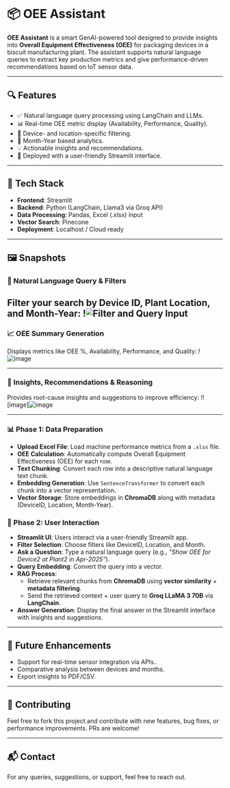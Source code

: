 
# 📦 OEE Assistant

**OEE Assistant** is a smart GenAI-powered tool designed to provide insights into **Overall Equipment Effectiveness (OEE)** for packaging devices in a biscuit manufacturing plant. The assistant supports natural language queries to extract key production metrics and give performance-driven recommendations based on IoT sensor data.

---

## 🔍 Features

- ✅ Natural language query processing using LangChain and LLMs.
- 📊 Real-time OEE metric display (Availability, Performance, Quality).
- 📍 Device- and location-specific filtering.
- 📅 Month-Year based analytics.
- 💡 Actionable insights and recommendations.
- 🚀 Deployed with a user-friendly Streamlit interface.

---

## 🧠 Tech Stack

- **Frontend**: Streamlit
- **Backend**: Python (LangChain, Llama3 via Groq API)
- **Data Processing**: Pandas, Excel (.xlsx) input
- **Vector Search**: Pinecone
- **Deployment**: Localhost / Cloud ready

---

## 🖼️ Snapshots

### 🧾 Natural Language Query & Filters
Filter your search by Device ID, Plant Location, and Month-Year:
!![Filter and Query Input](https://github.com/user-attachments/assets/e9a4f95d-f9f8-4e97-94e9-a0511619edc3)
---

### 📈 OEE Summary Generation
Displays metrics like OEE %, Availability, Performance, and Quality:
!![image](https://github.com/user-attachments/assets/0aa49e04-4f55-4adc-a3f4-61464a766e44)

---

### 🔎 Insights, Recommendations & Reasoning
Provides root-cause insights and suggestions to improve efficiency:
!![image]![image](https://github.com/user-attachments/assets/7c012262-7974-4cdb-9127-05e5cacf6076)



---

### 📊 Phase 1: Data Preparation
- **Upload Excel File**: Load machine performance metrics from a `.xlsx` file.
- **OEE Calculation**: Automatically compute Overall Equipment Effectiveness (OEE) for each row.
- **Text Chunking**: Convert each row into a descriptive natural language text chunk.
- **Embedding Generation**: Use `SentenceTransformer` to convert each chunk into a vector representation.
- **Vector Storage**: Store embeddings in **ChromaDB** along with metadata (DeviceID, Location, Month-Year).

### 💬 Phase 2: User Interaction
- **Streamlit UI**: Users interact via a user-friendly Streamlit app.
- **Filter Selection**: Choose filters like DeviceID, Location, and Month.
- **Ask a Question**: Type a natural language query (e.g., *“Show OEE for Device2 at Plant2 in Apr-2025”*).
- **Query Embedding**: Convert the query into a vector.
- **RAG Process**:
  - Retrieve relevant chunks from **ChromaDB** using **vector similarity** + **metadata filtering**.
  - Send the retrieved context + user query to **Groq LLaMA 3 70B** via **LangChain**.
- **Answer Generation**: Display the final answer in the Streamlit interface with insights and suggestions.


---

## 🚀 Future Enhancements

- Support for real-time sensor integration via APIs..
- Comparative analysis between devices and months.
- Export insights to PDF/CSV.

---

## 🤝 Contributing

Feel free to fork this project and contribute with new features, bug fixes, or performance improvements. PRs are welcome!

---

## 📬 Contact

For any queries, suggestions, or support, feel free to reach out.
